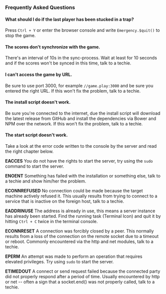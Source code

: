 ### Frequently Asked Questions

#### What should I do if the last player has been stucked in a trap?
Press <code>Ctrl + Y</code> or enter the browser console and write <code>Emergency.$quit()</code> to stop the game.

#### The scores don't synchronize with the game.
There's an interval of 10s in the sync-process. Wait at least for 10 seconds
and if the scores won't be synced in this time, talk to a techie.

#### I can't access the game by URL.
Be sure to use port 3000, for example <code>//game.play:3000</code> and be sure
you entered the right URL. If this won't fix the problem, talk to a techie.

#### The install script doesn't work.
Be sure you're connected to the internet, due the install script will download
the latest release from GitHub and install the dependencies via Bower and NPM over the network. If this won't fix the problem, talk to a techie.

#### The start script doesn't work.
Take a look at the error code written to the console by the server and read
the right chapter below.

**EACCES** You do not have the rights to start the server, try using the <code>sudo</code> command to start the server.

**ENOENT** Something has failed with the installation or something else, talk to a techie and show him/her the problem.

**ECONNREFUSED** No connection could be made because the target machine actively refused it. This usually results from trying to connect to a service that is inactive on the foreign host, talk to a techie.

**EADDRINUSE** The address is already in use, this means a server instance has already been started. Find the running task (Terminal Icon) and quit it by hitting <code>Ctrl + C</code> twice in the terminal console.

**ECONNRESET** A connection was forcibly closed by a peer. This normally results from a loss of the connection on the remote socket due to a timeout or reboot. Commonly encountered via the http and net modules, talk to a techie.

**EPERM** An attempt was made to perform an operation that requires elevated privileges. Try using <code>sudo</code> to start the server.

**ETIMEDOUT**
A connect or send request failed because the connected party did not properly respond after a period of time. Usually encountered by http or net -- often a sign that a socket.end() was not properly called, talk to a techie.
